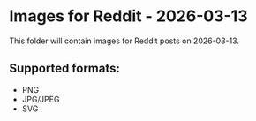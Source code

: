 # Images for Reddit - 2026-03-13

This folder will contain images for Reddit posts on 2026-03-13.

## Supported formats:
- PNG
- JPG/JPEG
- SVG
